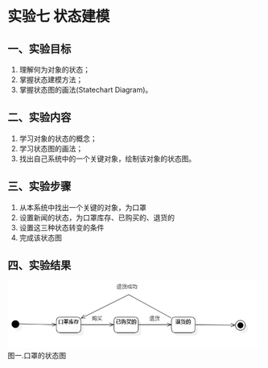 # 实验七 状态建模

## 一、实验目标

1. 理解何为对象的状态；
2. 掌握状态建模方法；
3. 掌握状态图的画法(Statechart Diagram)。

## 二、实验内容

1. 学习对象的状态的概念；
2. 学习状态图的画法；
3. 找出自己系统中的一个关键对象，绘制该对象的状态图。 

## 三、实验步骤

1. 从本系统中找出一个关键的对象，为口罩  
2. 设置新闻的状态，为口罩库存、已购买的、退货的  
3. 设置这三种状态转变的条件  
4. 完成该状态图

## 四、实验结果

![口罩的状态图](./口罩的状态图.jpg)  
图一.口罩的状态图

